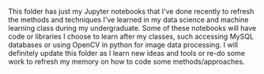 
This folder has just my Jupyter notebooks that I've done recently to refresh the methods and techniques 
I've learned in my data science and machine learning class during my undergraduate.
Some of these notebooks will have code or libraries I choose to learn after my classes, such accessing 
MySQL databases or using OpenCV in python for image data processing. I will definitely update this folder 
as I learn new ideas and tools or re-do some work to refresh my memory on how to code some methods/approaches.


